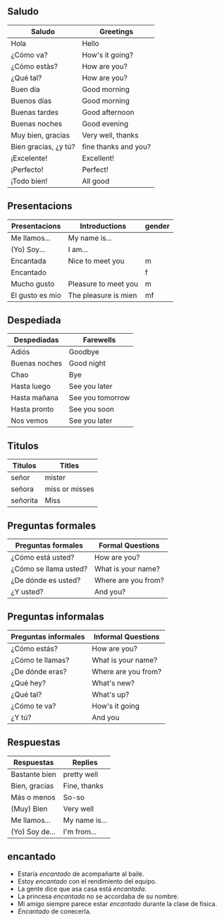 ## Saludo

| Saludo               | Greetings            |
| -------------------- | -------------------- |
| Hola                 | Hello                |
| ¿Cómo va?            | How's it going?      |
| ¿Cómo estàs?         | How are you?         |
| ¿Qué tal?            | How are you?         |
| Buen día             | Good morning         |
| Buenos días          | Good morning         |
| Buenas tardes        | Good afternoon       |
| Buenas noches        | Good evening         |
| Muy bien, gracias    | Very well, thanks    |
| Bien gracias, ¿y tú? | fine thanks and you? |
| ¡Excelente!          | Excellent!           |
| ¡Perfecto!           | Perfect!             |
| ¡Todo bien!          | All good             |

## Presentacions

| Presentacions   | Introductions        | gender |
| --------------- | -------------------- | ------ |
| Me llamos...    | My name is...        |
| (Yo) Soy...     | I am...              |
| Encantada       | Nice to meet you     | m      |
| Encantado       |                      | f      |
| Mucho gusto     | Pleasure to meet you | m      |
| El gusto es mio | The pleasure is mien | mf     |

## Despediada

| Despediadas   | Farewells        |
| ------------- | ---------------- |
| Adiós         | Goodbye          |
| Buenas noches | Good night       |
| Chao          | Bye              |
| Hasta luego   | See you later    |
| Hasta mañana  | See you tomorrow |
| Hasta pronto  | See you soon     |
| Nos vemos     | See you later    |

## Titulos

| Titulos  | Titles         |
| -------- | -------------- |
| señor    | mister         |
| señora   | miss or misses |
| señorita | Miss           |

## Preguntas formales

| Preguntas formales    | Formal Questions    |
| --------------------- | ------------------- |
| ¿Cómo está usted?     | How are you?        |
| ¿Cómo se llama usted? | What is your name?  |
| ¿De dónde es usted?   | Where are you from? |
| ¿Y usted?             | And you?            |

## Preguntas informalas

| Preguntas informales | Informal Questions  |
| -------------------- | ------------------- |
| ¿Cómo estás?         | How are you?        |
| ¿Cómo te llamas?     | What is your name?  |
| ¿De dónde eras?      | Where are you from? |
| ¿Qué hey?            | What's new?         |
| ¿Qué tal?            | What's up?          |
| ¿Cómo te va?         | How's it going      |
| ¿Y tú?               | And you             |

## Respuestas

| Respuestas     | Replies       |
| -------------- | ------------- |
| Bastante bien  | pretty well   |
| Bien, gracias  | Fine, thanks  |
| Más o menos    | So-so         |
| (Muy) Bien     | Very well     |
| Me llamos...   | My name is... |
| (Yo) Soy de... | I'm from...   |

## encantado

-   Estaría _encantado_ de acompañarte al baile.
-   Estoy _encantado_ con el rendimiento del equipo.
-   La gente dice que asa casa está _encantada_.
-   La princesa _encantada_ no se accordaba de su nombre.
-   Mi amigo siempre parece estar _encantado_ durante la clase de fisica.
-   _Encantado_ de conecerla.
